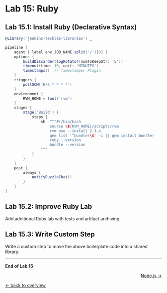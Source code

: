 Lab 15: Ruby
============

Lab 15.1: Install Ruby (Declarative Syntax)
-------------------------------------------

```groovy
@Library('jenkins-techlab-libraries') _

pipeline {
    agent { label env.JOB_NAME.split('/')[0] }
    options {
        buildDiscarder(logRotator(numToKeepStr: '5'))
        timeout(time: 10, unit: 'MINUTES')
        timestamps()  // Timestamper Plugin
    }
    triggers {
        pollSCM('H/5 * * * *')
    }
    environment {
        RVM_HOME = tool('rvm')
    }
    stages {
        stage('Build') {
            steps {
                sh  """#!/bin/bash
                    source \${RVM_HOME}/scripts/rvm
                    rvm use --install 2.3.4
                    gem list '^bundler\$' -i || gem install bundler
                    ruby --version
                    bundle --version
                """
            }
        }
    }
    post {
        always {
            notifyPuzzleChat()
        }
    }
}
```

Lab 15.2: Improve Ruby Lab
--------------------------

Add additional Ruby lab with tests and artifact archiving.

Lab 15.3: Write Custom Step
---------------------------

Write a custom step to move the above boilerplate code
into a shared library.

---

**End of Lab 15**

<p width="100px" align="right"><a href="16_nodejs.md">Node.js →</a></p>

[← back to overview](../README.md)
